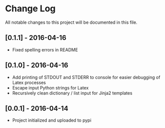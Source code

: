 # Change Log

All notable changes to this project will be documented in this file.

## [0.1.1] - 2016-04-16

* Fixed spelling errors in README

## [0.1.0] - 2016-04-16

* Add printing of STDOUT and STDERR to console for easier debugging of Latex processes
* Escape input Python strings for Latex
* Recursively clean dictionary / list input for Jinja2 templates

## [0.0.1] - 2016-04-14

* Project initialized and uploaded to pypi
